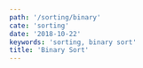 ```yaml
---
path: '/sorting/binary'
cate: 'sorting'
date: '2018-10-22'
keywords: 'sorting, binary sort'
title: 'Binary Sort'
---
```

